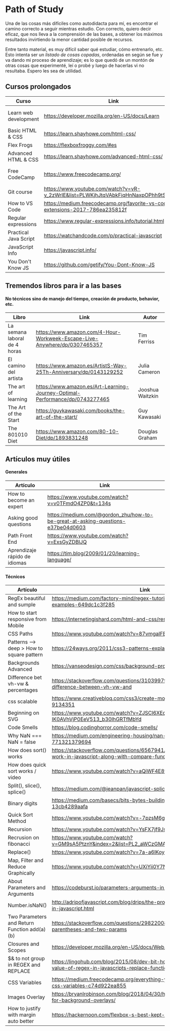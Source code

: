 # Path of Study
Una de las cosas más difíciles como autodidacta para mí, es encontrar el camino correcto a seguir mientras estudio. Con correcto, quiero decir eficaz, que nos lleva a la comprensión de las bases, a obtener los máximos resultados invirtiendo la menor cantidad posible de recursos.

Entre tanto material, es muy difícil saber qué estudiar, cómo entrenarlo, etc. Esto intenta ser un *listado de cosas copadas*, ordenadas en según se fue y va dando mi proceso de aprendizaje; es lo que quedó de un montón de otras cosas que experimenté, leí o probé y luego de hacerlas vi no resultaba. Espero les sea de utilidad.

## Cursos prolongados

| Curso | Link | Autor
---|---|---
Learn web development |	https://developer.mozilla.org/en-US/docs/Learn | Mozilla - Chris Mills
Basic HTML & CSS |	https://learn.shayhowe.com/html-css/ |	Shay Howe
Flex Frogs |	https://flexboxfroggy.com/#es	
Advanced HTML & CSS |	https://learn.shayhowe.com/advanced-html-css/	| Shay Howe
Free CodeCamp | https://www.freecodecamp.org/ | Free Code Camp
Git course	| https://www.youtube.com/watch?v=vR-y_2zWrIE&list=PLWKjhJtqVAbkFiqHnNaxpOPhh9tSWMXIF	
How to VS Code |	https://medium.freecodecamp.org/favorite-vs-code-extensions-2017-786ea235812f	
Regular expressions	| https://www.regular-expressions.info/tutorial.html	
Practical Java Script | 	https://watchandcode.com/p/practical-javascript	
JavaScript Info |	https://javascript.info/	| Ilya Kantor
You Don't Know JS | https://github.com/getify/You-Dont-Know-JS | Kyle Simpson

## Tremendos libros para ir a las bases
#### No técnicos sino de manejo del tiempo, creación de producto, behavior, etc.
| Libro | Link | Autor
---|---|---
La semana laboral de 4 horas | https://www.amazon.com/4-Hour-Workweek-Escape-Live-Anywhere/dp/0307465357 | Tim Ferriss
El camino del artista | https://www.amazon.es/ArtistS-Way-25Th-Anniversary/dp/0143129252 | Julia Cameron
The art of learning | https://www.amazon.es/Art-Learning-Journey-Optimal-Performance/dp/0743277465 | Jooshua Waitzkin
The Art of the Start | https://guykawasaki.com/books/the-art-of-the-start/ | Guy Kawasaki
The 801010 Diet | https://www.amazon.com/80-10-Diet/dp/1893831248 | Douglas Graham


## Artículos muy útiles
#### Generales
| Artículo | Link
| --- | ---
How to become an expert |	https://www.youtube.com/watch?v=v0TFmdO4ZP0&t=134s
Asking good questions |	https://medium.com/@gordon_zhu/how-to-be-great-at-asking-questions-e37be04d0603
Path Front End |	https://www.youtube.com/watch?v=ExsGyZDBlJQ
Aprendizaje rápido de idiomas | https://tim.blog/2009/01/20/learning-language/

#### Técnicos
| Artículo | Link
--- | ---
RegEx beautiful and sumple |	https://medium.com/factory-mind/regex-tutorial-a-simple-cheatsheet-by-examples-649dc1c3f285
How to start responsive from Mobile |	https://internetingishard.com/html-and-css/responsive-design/
CSS Paths |	https://www.youtube.com/watch?v=87vmgaIFEHE
Patterns --> deep  > How to square pattern |	https://24ways.org/2011/css3-patterns-explained
Backgrounds Advanced |	https://vanseodesign.com/css/background-properties/
Difference bet vh-vw & percentages |	https://stackoverflow.com/questions/31039979/css-units-what-is-the-difference-between-vh-vw-and
css scalable |	https://www.creativebloq.com/css3/create-modular-and-scalable-css-9134351
Beginning on SVG |	https://www.youtube.com/watch?v=ZJSCl6XEdP8&list=PL4-IK0AVhVjP0EeV513_b30lhGRTfMbYd
Code Smells |	https://blog.codinghorror.com/code-smells/
Why NaN === NaN = false |	https://medium.com/engineering-housing/nan-is-not-equal-to-nan-771321379694
How does sort() works |	https://stackoverflow.com/questions/6567941/how-does-sort-function-work-in-javascript-along-with-compare-function#_=_
How does quick sort works / video |	https://www.youtube.com/watch?v=aQiWF4E8flQ
Split(), slice(), splice() |	https://medium.com/@jeanpan/javascript-splice-slice-split-745b1c1c05d2
Binary digits |	https://medium.com/basecs/bits-bytes-building-with-binary-13cb4289aafa
Quick Sort Method |	https://www.youtube.com/watch?v=-7pzsM6gxgY
Recursion |	https://www.youtube.com/watch?v=YsFX7jf9Js4
Recrusion on fibonacci |	https://www.youtube.com/watch?v=GM9sA5PtznY&index=2&list=PL2_aWCzGMAwLz3g66WrxFGSXvSsvyfzCO
Replace() |	https://www.youtube.com/watch?v=7a-a6lKoyIQ
Map, Filter and Reduce Graphically |	https://www.youtube.com/watch?v=UXiYii0Y7Nw
About Parameters and Arguments |	https://codeburst.io/parameters-arguments-in-javascript-eb1d8bd0ef04
Number.isNaN() |	http://adripofjavascript.com/blog/drips/the-problem-with-testing-for-nan-in-javascript.html
Two Parameters and Return Function add(a)(b) |	https://stackoverflow.com/questions/29822008/js-function-with-two-parentheses-and-two-params
Closures and  Scopes |	https://developer.mozilla.org/en-US/docs/Web/JavaScript/Closures
$& to not group in REGEX and REPLACE |	https://lingohub.com/blog/2015/08/dev-bit-how-to-reuse-matched-value-of-regex-in-javascripts-replace-function/
CSS Variables |	https://medium.freecodecamp.org/everything-you-need-to-know-about-css-variables-c74d922ea855
Images Overlay |	https://bryanlrobinson.com/blog/2018/04/30/how-to-css-after-elements-for-background-overlays/
How to justify with margin auto better |	https://hackernoon.com/flexbox-s-best-kept-secret-bd3d892826b6

